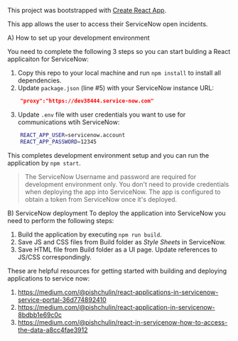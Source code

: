 This project was bootstrapped with [Create React App](https://github.com/facebook/create-react-app).

This app allows the user to access their ServiceNow open incidents.

A) How to set up your development environment

You need to complete the following 3 steps so you can start bulding a React applicaiton for ServiceNow:

1. Copy this repo to your local machine and run `npm install` to install all dependencies.
2. Update `package.json` (line #5) with your ServiceNow instance URL:
```json
    "proxy":"https://dev38444.service-now.com"
```
3. Update `.env` file with user credentials you want to use for communications wtih ServiceNow:
```bash
    REACT_APP_USER=servicenow.account
    REACT_APP_PASSWORD=12345
```

This completes development environment setup and you can run the application by `npm start`.

> The ServiceNow Username and password are required for development environment only. You don't need to provide credentials when deploying the app into ServiceNow. The app is configured to obtain a token from ServiceNow once it's deployed. 

B) ServiceNow deployment
To deploy the application into ServiceNow you need to perform the following steps:
1. Build the application by executing `npm run build`.
2. Save JS and CSS files from Build folder as _Style Sheets_ in ServiceNow.
3. Save HTML file from Build folder as a UI page. Update references to JS/CSS correspondingly.

These are helpful resources for getting started with building and deploying applications to service now:
1. https://medium.com/@pishchulin/react-applications-in-servicenow-service-portal-36d774892410
2. https://medium.com/@pishchulin/react-application-in-servicenow-8bdbb1e69c0c
3. https://medium.com/@pishchulin/react-in-servicenow-how-to-access-the-data-a8cc4fae3912 
